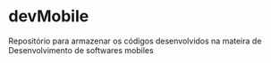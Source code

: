 # devMobile
Repositório para armazenar os códigos desenvolvidos  na mateira de Desenvolvimento de softwares mobiles
